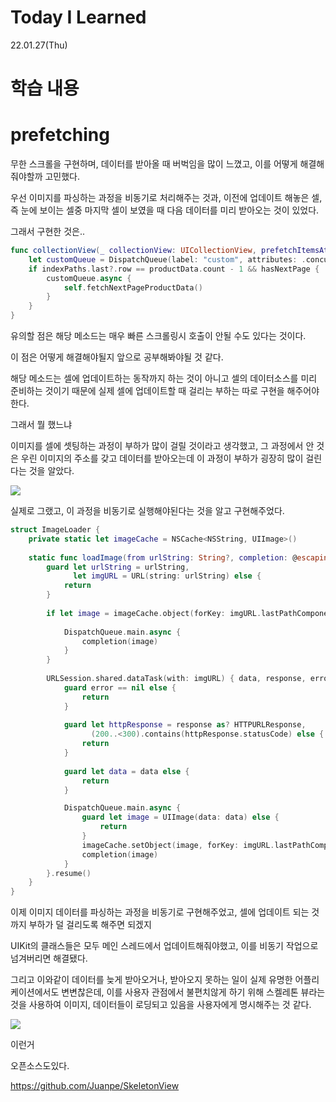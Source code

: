 # Today I Learned

22.01.27(Thu)

# 학습 내용

# prefetching

무한 스크롤을 구현하며, 데이터를 받아올 때 버벅임을 많이 느꼈고, 이를 어떻게 해결해줘야할까 고민했다.

우선 이미지를 파싱하는 과정을 비동기로 처리해주는 것과, 이전에 업데이트 해놓은 셀, 즉 눈에 보이는 셀중 마지막 셀이 보였을 때 다음 데이터를 미리 받아오는 것이 있었다.

그래서 구현한 것은..

```swift
func collectionView(_ collectionView: UICollectionView, prefetchItemsAt indexPaths: [IndexPath]) {
    let customQueue = DispatchQueue(label: "custom", attributes: .concurrent)
    if indexPaths.last?.row == productData.count - 1 && hasNextPage {
        customQueue.async {
            self.fetchNextPageProductData()
        }
    }
}
```

유의할 점은 해당 메소드는 매우 빠른 스크롤링시 호출이 안될 수도 있다는 것이다.

이 점은 어떻게 해결해야될지 앞으로 공부해봐야될 것 같다.

해당 메소드는 셀에 업데이트하는 동작까지 하는 것이 아니고 셀의 데이터소스를 미리 준비하는 것이기 때문에 실제 셀에 업데이트할 때 걸리는 부하는 따로 구현을 해주어야한다.

그래서 뭘 했느냐

이미지를 셀에 셋팅하는 과정이 부하가 많이 걸릴 것이라고 생각했고, 그 과정에서 안 것은 우린 이미지의 주소를 갖고 데이터를 받아오는데 이 과정이 부하가 굉장히 많이 걸린다는 것을 알았다.

![](https://images.velog.io/images/yim2627/post/990a1328-4520-4984-bf4a-f81d8d96c41a/image.png)

실제로 그랬고, 이 과정을 비동기로 실행해야된다는 것을 알고 구현해주었다.

```swift
struct ImageLoader {
    private static let imageCache = NSCache<NSString, UIImage>()
    
    static func loadImage(from urlString: String?, completion: @escaping (UIImage) -> Void) {
        guard let urlString = urlString,
              let imgURL = URL(string: urlString) else {
            return
        }
                
        if let image = imageCache.object(forKey: imgURL.lastPathComponent as NSString) {
            
            DispatchQueue.main.async {
                completion(image)
            }
        }
        
        URLSession.shared.dataTask(with: imgURL) { data, response, error in
            guard error == nil else {
                return
            }
            
            guard let httpResponse = response as? HTTPURLResponse,
                  (200..<300).contains(httpResponse.statusCode) else {
                return
            }
            
            guard let data = data else {
                return
            }

            DispatchQueue.main.async {
                guard let image = UIImage(data: data) else {
                    return
                }
                imageCache.setObject(image, forKey: imgURL.lastPathComponent as NSString)
                completion(image)
            }
        }.resume()
    }
}
```

이제 이미지 데이터를 파싱하는 과정을 비동기로 구현해주었고, 셀에 업데이트 되는 것까지 부하가 덜 걸리도록 해주면 되겠지

UIKit의 클래스들은 모두 메인 스레드에서 업데이트해줘야했고, 이를 비동기 작업으로 넘겨버리면 해결됐다.

그리고 이와같이 데이터를 늦게 받아오거나, 받아오지 못하는 일이 실제 유명한 어플리케이션에서도 변변찮은데, 이를 사용자 관점에서 불편치않게 하기 위해 스켈레톤 뷰라는 것을 사용하여 이미지, 데이터들이 로딩되고 있음을 사용자에게 명시해주는 것 같다.

![](https://github.com/Juanpe/SkeletonView/raw/main/Assets/gradient_animated.gif)

이런거

오픈소스도있다.

https://github.com/Juanpe/SkeletonView